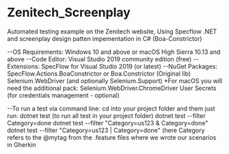 # Zenitech_Screenplay
Automated testing example on the Zenitech website,
Using Specflow .NET and screenplay design patten impementation in C# (Boa-Constrictor)

--OS Requirements:
Windows 10 and above or macOS High Sierra 10.13 and above
--Code Editor:
Visual Studio 2019 community edition (free)
--Extensions:
SpecFlow for Visual Studio 2019 (or latest)
--NuGet Packages:
SpecFlow.Actions.BoaConstrictor or Boa.Constrictor (Original lib)
Selenium.WebDriver (and optionally Selenium.Support)
*For macOS you will need the additional pack: Selenium.WebDriver.ChromeDriver
User Secrets (for credentials management - optional)

--To run a test via command line:
cd into your project folder and them just run:
dotnet test (to run all test in your project folder)
dotnet test --filter Category=done
dotnet test --filter "Category=us123 & Category=done"
dotnet test --filter "Category=us123 | Category=done"
(here Category refers to the @mytag from the .feature files where we wrote our scenarios in Gherkin
